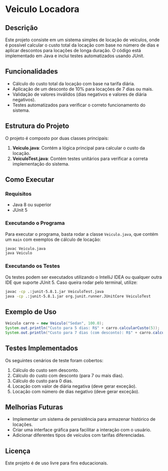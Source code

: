 # Veiculo Locadora

## Descrição
Este projeto consiste em um sistema simples de locação de veículos, onde é possível calcular o custo total da locação com base no número de dias e aplicar descontos para locações de longa duração. O código está implementado em Java e inclui testes automatizados usando JUnit.

## Funcionalidades
- Cálculo do custo total da locação com base na tarifa diária.
- Aplicação de um desconto de 10% para locações de 7 dias ou mais.
- Validação de valores inválidos (dias negativos e valores de diária negativos).
- Testes automatizados para verificar o correto funcionamento do sistema.

## Estrutura do Projeto
O projeto é composto por duas classes principais:

1. **Veiculo.java**: Contém a lógica principal para calcular o custo da locação.
2. **VeiculoTest.java**: Contém testes unitários para verificar a correta implementação do sistema.

## Como Executar

### Requisitos
- Java 8 ou superior
- JUnit 5

### Executando o Programa
Para executar o programa, basta rodar a classe `Veiculo.java`, que contém um `main` com exemplos de cálculo de locação:

```sh
javac Veiculo.java
java Veiculo
```

### Executando os Testes
Os testes podem ser executados utilizando o IntelliJ IDEA ou qualquer outra IDE que suporte JUnit 5. Caso queira rodar pelo terminal, utilize:

```sh
javac -cp .:junit-5.8.1.jar VeiculoTest.java
java -cp .:junit-5.8.1.jar org.junit.runner.JUnitCore VeiculoTest
```

## Exemplo de Uso
```java
Veiculo carro = new Veiculo("Sedan", 100.0);
System.out.println("Custo para 5 dias: R$" + carro.calcularCusto(5));
System.out.println("Custo para 7 dias (com desconto): R$" + carro.calcularCusto(7));
```

## Testes Implementados
Os seguintes cenários de teste foram cobertos:
1. Cálculo do custo sem desconto.
2. Cálculo do custo com desconto (para 7 ou mais dias).
3. Cálculo do custo para 0 dias.
4. Locação com valor de diária negativa (deve gerar exceção).
5. Locação com número de dias negativo (deve gerar exceção).

## Melhorias Futuras
- Implementar um sistema de persistência para armazenar histórico de locações.
- Criar uma interface gráfica para facilitar a interação com o usuário.
- Adicionar diferentes tipos de veículos com tarifas diferenciadas.

## Licença
Este projeto é de uso livre para fins educacionais.


